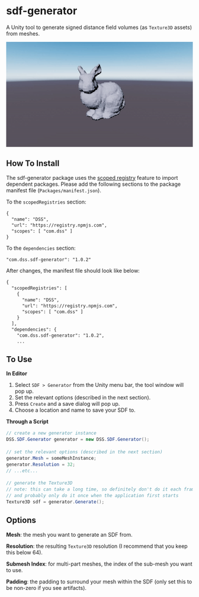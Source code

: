 # sdf-generator

A Unity tool to generate signed distance field volumes (as `Texture3D` assets) from meshes.

![demo](../../img/nHyQgX9.gif)

## How To Install

The sdf-generator package uses the [scoped registry](https://docs.unity3d.com/Manual/upm-scoped.html) feature to import
dependent packages. Please add the following sections to the package manifest
file (`Packages/manifest.json`).

To the `scopedRegistries` section:

```
{
  "name": "DSS",
  "url": "https://registry.npmjs.com",
  "scopes": [ "com.dss" ]
}
```

To the `dependencies` section:

```
"com.dss.sdf-generator": "1.0.2"
```

After changes, the manifest file should look like below:

```
{
  "scopedRegistries": [
    {
      "name": "DSS",
      "url": "https://registry.npmjs.com",
      "scopes": [ "com.dss" ]
    }
  ],
  "dependencies": {
    "com.dss.sdf-generator": "1.0.2",
    ...
```

## To Use

**In Editor**

1. Select `SDF > Generator` from the Unity menu bar, the tool window will pop up.
2. Set the relevant options (described in the next section).
3. Press `Create` and a save dialog will pop up.
3. Choose a location and name to save your SDF to.

**Through a Script**

```csharp
// create a new generator instance
DSS.SDF.Generator generator = new DSS.SDF.Generator();

// set the relevant options (described in the next section)
generator.Mesh = someMeshInstance;
generator.Resolution = 32;
// ...etc...

// generate the Texture3D
// note: this can take a long time, so definitely don't do it each frame
// and probably only do it once when the application first starts
Texture3D sdf = generator.Generate();
```

## Options

**Mesh**: the mesh you want to generate an SDF from.

**Resolution**: the resulting `Texture3D` resolution (I recommend that you keep this below 64).

**Submesh Index**: for multi-part meshes, the index of the sub-mesh you want to use.

**Padding**: the padding to surround your mesh within the SDF (only set this to be non-zero if you see artifacts).